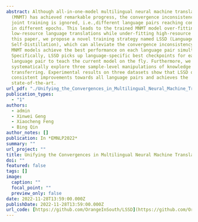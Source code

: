 ```yaml
---
abstract: Although all-in-one-model multilingual neural machine translation
  (MNMT) has achieved remarkable progress, the convergence inconsistency in the
  joint training is ignored, i.e.,different language pairs reaching convergence
  in different epochs. This leads to the trained MNMT model over-fitting
  low-resource language translations while under-fitting high-resource ones. In
  this paper, we propose a novel training strategy named LSSD (LanguageSpecific
  Self-Distillation), which can alleviate the convergence inconsistency and help
  MNMT models achieve the best performance on each language pair simultaneously.
  Specifically, LSSD picks up language-specific best checkpoints for each
  language pair to teach the current model on the fly. Furthermore, we
  systematically explore three sample-level manipulations of knowledge
  transferring. Experimental results on three datasets show that LSSD obtains
  consistent improvements towards all language pairs and achieves the
  state-of-the-art.
url_pdf: "./Unifying_the_Convergences_in_Multilingual_Neural_Machine_Translation__Camera_Ready.pdf"
publication_types:
  - "1"
authors:
  - admin
  - Xinwei Geng
  - Xiaocheng Feng
  - Bing Qin
author_notes: []
publication: In *EMNLP2022*
summary: ""
url_project: ""
title: Unifying the Convergences in Multilingual Neural Machine Translation
doi: ""
featured: false
tags: []
image:
  caption: ""
  focal_point: ""
  preview_only: false
date: 2022-11-28T13:59:00.000Z
publishDate: 2022-11-28T13:59:00.000Z
url_code: [https://github.com/OrangeInSouth/LSSD](https://github.com/OrangeInSouth/LSSD)
---
```

